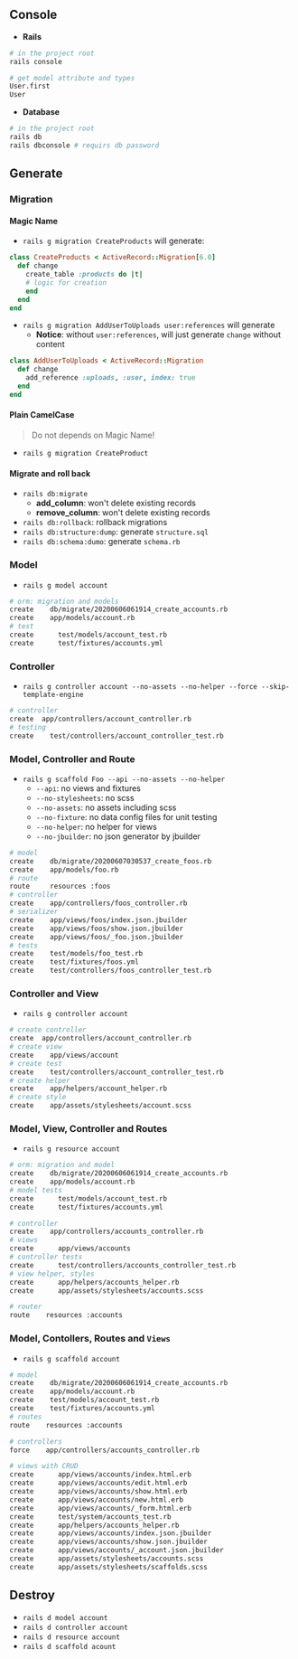   
## Console
- **Rails**
```sh
# in the project root
rails console

# get model attribute and types
User.first
User
```
- **Database**
```sh
# in the project root
rails db
rails dbconsole # requirs db password
```

## Generate
### Migration
#### Magic Name
- `rails g migration CreateProducts` will generate:
```ruby
class CreateProducts < ActiveRecord::Migration[6.0]
  def change
    create_table :products do |t|
    # logic for creation
    end
  end
end
```
- `rails g migration AddUserToUploads user:references` will generate
  - **Notice**: without `user:references`, will just generate `change` without content
```ruby
class AddUserToUploads < ActiveRecord::Migration
  def change
    add_reference :uploads, :user, index: true
  end
end
```
#### Plain CamelCase
> Do not depends on Magic Name!
- `rails g migration CreateProduct`
#### Migrate and roll back
- `rails db:migrate`
  - **add_column**: won't delete existing records
  - **remove_column**: won't delete existing records
- `rails db:rollback`: rollback migrations
- `rails db:structure:dump`: generate `structure.sql`
- `rails db:schema:dumo`: generate `schema.rb`


### Model
- `rails g model account`
```sh
# orm: migration and models
create    db/migrate/20200606061914_create_accounts.rb
create    app/models/account.rb
# test
create      test/models/account_test.rb
create      test/fixtures/accounts.yml
```
### Controller
- `rails g controller account --no-assets --no-helper --force --skip-template-engine
`
```sh
# controller
create  app/controllers/account_controller.rb
# testing
create    test/controllers/account_controller_test.rb
```
### Model, Controller and Route
- `rails g scaffold Foo --api --no-assets --no-helper`
  - `--api`: no views and fixtures
  - `--no-stylesheets`: no scss
  - `--no-assets`: no assets including scss 
  - `--no-fixture`: no data config files for unit testing
  - `--no-helper`: no helper for views
  - `--no-jbuilder`: no json generator by jbuilder
```sh
# model
create    db/migrate/20200607030537_create_foos.rb
create    app/models/foo.rb
# route
route     resources :foos
# controller
create    app/controllers/foos_controller.rb
# serializer
create    app/views/foos/index.json.jbuilder
create    app/views/foos/show.json.jbuilder
create    app/views/foos/_foo.json.jbuilder
# tests
create    test/models/foo_test.rb
create    test/fixtures/foos.yml
create    test/controllers/foos_controller_test.rb
```


### Controller and View
- `rails g controller account`
```sh
# create controller
create  app/controllers/account_controller.rb
# create view
create    app/views/account
# create test
create    test/controllers/account_controller_test.rb
# create helper
create    app/helpers/account_helper.rb
# create style
create    app/assets/stylesheets/account.scss
```
### Model, View, Controller and Routes
- `rails g resource account`
```sh
# orm: migration and model
create    db/migrate/20200606061914_create_accounts.rb
create    app/models/account.rb
# model tests
create      test/models/account_test.rb
create      test/fixtures/accounts.yml

# controller
create    app/controllers/accounts_controller.rb
# views
create      app/views/accounts
# controller tests
create      test/controllers/accounts_controller_test.rb
# view helper, styles
create      app/helpers/accounts_helper.rb
create      app/assets/stylesheets/accounts.scss

# router
route    resources :accounts
```
### Model, Contollers, Routes and `Views`
- `rails g scaffold account`
```sh
# model
create    db/migrate/20200606061914_create_accounts.rb
create    app/models/account.rb
create    test/models/account_test.rb
create    test/fixtures/accounts.yml
# routes
route    resources :accounts

# controllers
force    app/controllers/accounts_controller.rb

# views with CRUD
create      app/views/accounts/index.html.erb
create      app/views/accounts/edit.html.erb
create      app/views/accounts/show.html.erb
create      app/views/accounts/new.html.erb
create      app/views/accounts/_form.html.erb
create      test/system/accounts_test.rb
create      app/helpers/accounts_helper.rb
create      app/views/accounts/index.json.jbuilder
create      app/views/accounts/show.json.jbuilder
create      app/views/accounts/_account.json.jbuilder
create      app/assets/stylesheets/accounts.scss
create      app/assets/stylesheets/scaffolds.scss
```

## Destroy
- `rails d model account`
- `rails d controller account`
- `rails d resource account`
- `rails d scaffold acount`



